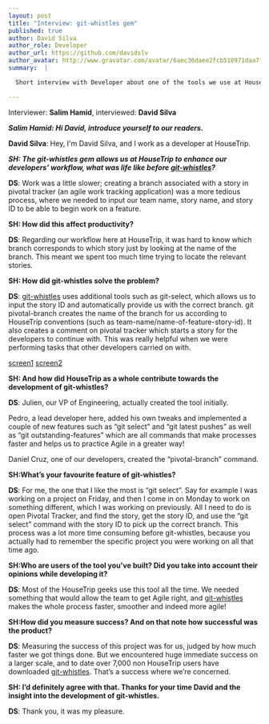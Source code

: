 ```yaml
---
layout: post
title: "Interview: git-whistles gem"
published: true
author: David Silva
author_role: Developer
author_url: https://github.com/davidslv
author_avatar: http://www.gravatar.com/avatar/6aec36daee2fcb518971daa7f2e0f544.png
summary:  |

  Short interview with Developer about one of the tools we use at HouseTrip.

---
```


  Interviewer: **Salim Hamid**, interviewed: **David Silva**

___Salim Hamid: Hi David, introduce yourself to our readers.___

**David Silva**: Hey, I'm David Silva, and I work as a developer at HouseTrip.

___SH: The git-whistles gem allows us at HouseTrip to enhance our developers’ workflow, 
what was life like before [git-whistles](https://rubygems.org/gems/git-whistles)?___

**DS**: Work was a little slower; creating a branch associated with a story in pivotal tracker 
(an agile work tracking application) was a more tedious process, 
where we needed to input our team name, story name, and story ID to be able to begin work on a feature.

__SH: How did this affect productivity?__

**DS**: Regarding our workflow here at HouseTrip, it was hard to know which branch corresponds 
to which story just by looking at the name of the branch.
This meant we spent too much time trying to locate the relevant stories.


__SH: How did git-whistles solve the problem?__

**DS**: [git-whistles](https://rubygems.org/gems/git-whistles) uses additional tools such as git-select, which allows us to input the story ID and automatically provide us with the correct branch. 
git pivotal-branch creates the name of the branch for us according to HouseTrip conventions (such as team-name/name-of-feature-story-id).
It also creates a comment on pivotal tracker which starts a story for the developers to continue with.
This was really helpful when we were performing tasks that other developers carried on with.

[screen1]()
[screen2]()

__SH: And how did HouseTrip as a whole contribute towards the development of git-whistles?__

**DS**: Julien, our VP of Engineering, actually created the tool initially. 

Pedro, a lead developer here, added his own tweaks and implemented a couple of new features 
such as “git select” and “git latest pushes” as well as “git outstanding-features” 
which are all commands that make processes faster and helps us to practice Agile in a greater way!

Daniel Cruz, one of our developers, created the “pivotal-branch” command.


__SH:What’s your favourite feature of git-whistles?__

**DS**: For me, the one that I like the most is “git select”. 
Say for example I was working on a project on Friday, and then I come in 
on Monday to work on something different, which I was working on previously. 
All I need to do is open Pivotal Tracker, and find the story, get the story ID, 
and use the “git select” command with the story ID to pick up the correct branch. 
This process was a lot more time consuming before git-whistles, because you 
actually had to remember the specific project you were working on all that time ago.

__SH:Who are users of the tool you've built? Did you take into account their opinions while developing it?__

**DS**: Most of the HouseTrip geeks use this tool all the time. 
We needed something that would allow the team to get Agile right, 
and [git-whistles](https://rubygems.org/gems/git-whistles) makes the whole process faster, smoother and indeed more agile!

__SH:How did you measure success? And on that note how successful was the product?__

**DS**: Measuring the success of this project was for us, judged by how much faster we got things done. 
But we encountered huge immediate success on a larger scale, and to date over 7,000 non HouseTrip users have downloaded [git-whistles](https://rubygems.org/gems/git-whistles). 
That’s a success where we’re concerned.

__SH: I’d definitely agree with that. Thanks for your time David and the insight into the development of git-whistles.__

**DS**: Thank you, it was my pleasure.
